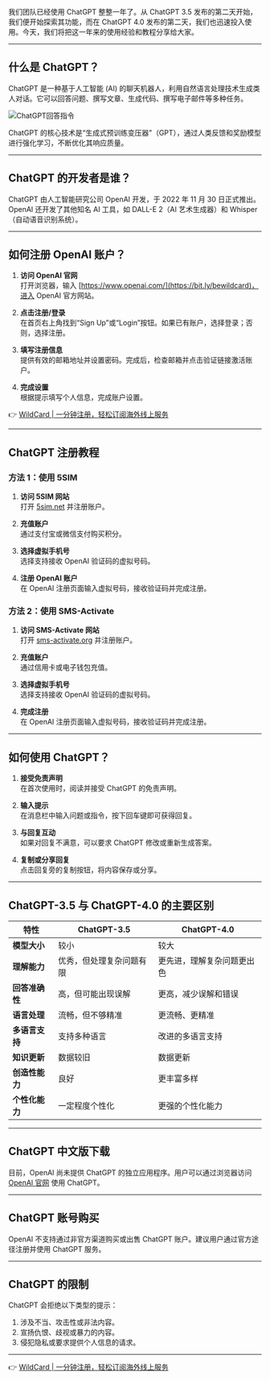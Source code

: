 我们团队已经使用 ChatGPT 整整一年了。从 ChatGPT 3.5 发布的第二天开始，我们便开始探索其功能，而在 ChatGPT 4.0 发布的第二天，我们也迅速投入使用。今天，我们将把这一年来的使用经验和教程分享给大家。

---

## 什么是 ChatGPT？

ChatGPT 是一种基于人工智能 (AI) 的聊天机器人，利用自然语言处理技术生成类人对话。它可以回答问题、撰写文章、生成代码、撰写电子邮件等多种任务。

![ChatGPT回答指令](https://chatgpthd.com/wp-content/uploads/2025/12/image.png)

ChatGPT 的核心技术是“生成式预训练变压器”（GPT），通过人类反馈和奖励模型进行强化学习，不断优化其响应质量。

---

## ChatGPT 的开发者是谁？

ChatGPT 由人工智能研究公司 OpenAI 开发，于 2022 年 11 月 30 日正式推出。OpenAI 还开发了其他知名 AI 工具，如 DALL-E 2（AI 艺术生成器）和 Whisper（自动语音识别系统）。

---

## 如何注册 OpenAI 账户？

1. **访问 OpenAI 官网**  
   打开浏览器，输入 [https://www.openai.com/](https://bit.ly/bewildcard)，进入 OpenAI 官方网站。

2. **点击注册/登录**  
   在首页右上角找到“Sign Up”或“Login”按钮。如果已有账户，选择登录；否则，选择注册。

3. **填写注册信息**  
   提供有效的邮箱地址并设置密码。完成后，检查邮箱并点击验证链接激活账户。

4. **完成设置**  
   根据提示填写个人信息，完成账户设置。

👉 [WildCard | 一分钟注册，轻松订阅海外线上服务](https://bit.ly/bewildcard)

---

## ChatGPT 注册教程

### 方法 1：使用 5SIM

1. **访问 5SIM 网站**  
   打开 [5sim.net](https://bit.ly/bewildcard) 并注册账户。

2. **充值账户**  
   通过支付宝或微信支付购买积分。

3. **选择虚拟手机号**  
   选择支持接收 OpenAI 验证码的虚拟号码。

4. **注册 OpenAI 账户**  
   在 OpenAI 注册页面输入虚拟号码，接收验证码并完成注册。

### 方法 2：使用 SMS-Activate

1. **访问 SMS-Activate 网站**  
   打开 [sms-activate.org](https://bit.ly/bewildcard) 并注册账户。

2. **充值账户**  
   通过信用卡或电子钱包充值。

3. **选择虚拟手机号**  
   选择支持接收 OpenAI 验证码的虚拟号码。

4. **完成注册**  
   在 OpenAI 注册页面输入虚拟号码，接收验证码并完成注册。

---

## 如何使用 ChatGPT？

1. **接受免责声明**  
   在首次使用时，阅读并接受 ChatGPT 的免责声明。

2. **输入提示**  
   在消息栏中输入问题或指令，按下回车键即可获得回复。

3. **与回复互动**  
   如果对回复不满意，可以要求 ChatGPT 修改或重新生成答案。

4. **复制或分享回复**  
   点击回复旁的复制按钮，将内容保存或分享。

---

## ChatGPT-3.5 与 ChatGPT-4.0 的主要区别

| 特性               | ChatGPT-3.5                  | ChatGPT-4.0                  |
|--------------------|-----------------------------|-----------------------------|
| **模型大小**       | 较小                        | 较大                        |
| **理解能力**       | 优秀，但处理复杂问题有限     | 更先进，理解复杂问题更出色 |
| **回答准确性**     | 高，但可能出现误解          | 更高，减少误解和错误       |
| **语言处理**       | 流畅，但不够精准            | 更流畅、更精准             |
| **多语言支持**     | 支持多种语言                | 改进的多语言支持           |
| **知识更新**       | 数据较旧                    | 数据更新                   |
| **创造性能力**     | 良好                        | 更丰富多样                 |
| **个性化能力**     | 一定程度个性化              | 更强的个性化能力           |

---

## ChatGPT 中文版下载

目前，OpenAI 尚未提供 ChatGPT 的独立应用程序。用户可以通过浏览器访问 [OpenAI 官网](https://bit.ly/bewildcard) 使用 ChatGPT。

---

## ChatGPT 账号购买

OpenAI 不支持通过非官方渠道购买或出售 ChatGPT 账户。建议用户通过官方途径注册并使用 ChatGPT 服务。

---

## ChatGPT 的限制

ChatGPT 会拒绝以下类型的提示：

1. 涉及不当、攻击性或非法内容。
2. 宣扬仇恨、歧视或暴力的内容。
3. 侵犯隐私或要求提供个人信息的请求。

---

👉 [WildCard | 一分钟注册，轻松订阅海外线上服务](https://bit.ly/bewildcard)